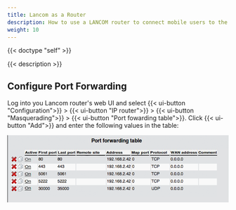 ```yaml
---
title: Lancom as a Router
description: How to use a LANCOM router to connect mobile users to the pascom Server via the Internet
weight: 10
---
```


{{< doctype "self" >}} 
 
{{< description >}}

## Configure Port Forwarding

Log into you Lancom router's web UI and select {{< ui-button "Configuration">}} > {{< ui-button "IP router">}} > {{< ui-button "Masquerading">}} > {{< ui-button "Port fowarding table">}}. Click {{< ui-button "Add">}} and enter the following values in the table:

![Port Forwarding Table](port-forwarding-table.en.png "Port Forwarding Table")

<!--## See also-->